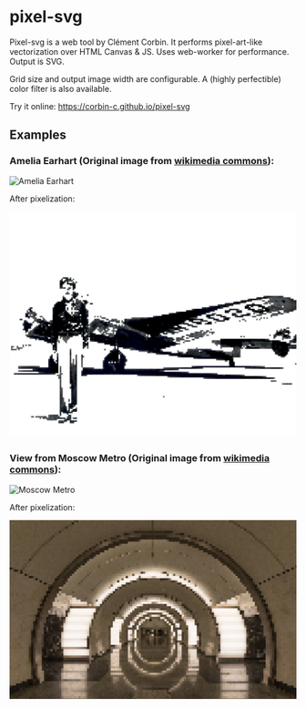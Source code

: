 # pixel-svg
Pixel-svg is a web tool by Clément Corbin. It performs pixel-art-like vectorization over HTML Canvas & JS. Uses web-worker for performance. Output is SVG.

Grid size and output image width are configurable. A (highly perfectible) color filter is also available.

Try it online: https://corbin-c.github.io/pixel-svg

## Examples

### Amelia Earhart (Original image from [wikimedia commons](https://commons.wikimedia.org/wiki/File:Amelia_Earhart_-_GPN-2002-000211.jpg)):

![Amelia Earhart](https://upload.wikimedia.org/wikipedia/commons/thumb/e/ec/Amelia_Earhart_-_GPN-2002-000211.jpg/800px-Amelia_Earhart_-_GPN-2002-000211.jpg)

After pixelization:

![Amelia Earhart, big pixels](Amelia_Earhart_-_GPN-2002-000211.svg)

### View from Moscow Metro (Original image from [wikimedia commons](https://commons.wikimedia.org/wiki/File:MosMetro_Fonvizinskaya_01-2017.jpg/800px-MosMetro_Fonvizinskaya_01-2017.jpg)):

![Moscow Metro](https://upload.wikimedia.org/wikipedia/commons/thumb/a/a2/MosMetro_Fonvizinskaya_01-2017.jpg/800px-MosMetro_Fonvizinskaya_01-2017.jpg)

After pixelization:

![Moscow Metro, big pixels](MosMetro_Fonvizinskaya_01-2017.svg)
